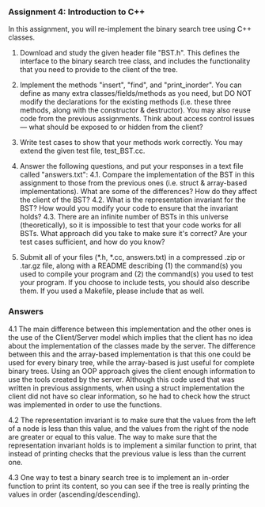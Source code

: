 ### Assignment 4: Introduction to C++
In this assignment, you will re-implement the binary search tree using C++ classes.

1. Download and study the given header file "BST.h". This defines the interface to the binary search tree class, and includes the functionality that you need to provide to the client of the tree.
2. Implement the methods "insert", "find", and "print_inorder". You can define as many extra classes/fields/methods as you need, but DO NOT modify the declarations for the existing methods (i.e. these three methods, along with the constructor & destructor). You may also reuse code from the previous assignments. Think about access control issues — what should be exposed to or hidden from the client?
3. Write test cases to show that your methods work correctly. You may extend the given test file, test_BST.cc.
4. Answer the following questions, and put your responses in a text file called "answers.txt":
  4.1. Compare the implementation of the BST in this assignment to those from the previous ones (i.e. struct & array-based implementations). What are some of the differences? How do they affect the client of the BST?
  4.2. What is the representation invariant for the BST? How would you modify your code to ensure that the invariant holds?
  4.3. There are an infinite number of BSTs in this universe (theoretically), so it is impossible to test that your code works for all BSTs. What approach did you take to make sure it's correct? Are your test cases sufficient, and how do you know?

5. Submit all of your files (*.h, *.cc, answers.txt) in a compressed .zip or .tar.gz file, along with a README describing (1) the command(s) you used to compile your program and (2) the command(s) you used to test your program. If you choose to include tests, you should also describe them. If you used a Makefile, please include that as well.

### Answers
4.1 The main difference between this implementation and the other ones is the use of the Client/Server model which implies that the client has no idea about the implementation of the classes made by the server. The difference between this and the array-based implementation is that this one could be used for every binary tree, while the array-based is just useful for complete binary trees. Using an OOP approach gives the client enough information to use the tools created by the server. Although this code used that was written in previous assignments, when using a struct implementation the client did not have so clear information, so he had to check how the struct was implemented in order to use the functions.

4.2 The representation invariant is to make sure that the values from the left of a node is less than this value, and the values from the right of the node are greater or equal to this value. The way to make sure that the representation invariant holds is to implement a similar function to print, that instead of printing checks that the previous value is less than the current one.

4.3 One way to test a binary search tree is to implement an in-order function to print its content, so you can see if the tree is really printing the values in order (ascending/descending).
